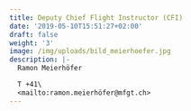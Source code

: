 ```yaml
---
title: Deputy Chief Flight Instructor (CFI)
date: '2019-05-10T15:51:27+02:00'
draft: false
weight: '3'
image: /img/uploads/bild_meierhoefer.jpg
description: |-
  Ramon Meierhöfer

  T +41\
  <mailto:ramon.meierhöfer@mfgt.ch>
---
```


